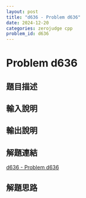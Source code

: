 ```yaml
---
layout: post
title: "d636 - Problem d636"
date: 2024-12-20
categories: zerojudge cpp
problem_id: d636
---
```


# Problem d636

## 題目描述



## 輸入說明



## 輸出說明



## 解題連結

[d636 - Problem d636](https://zerojudge.tw/ShowProblem?problemid=d636)

## 解題思路

